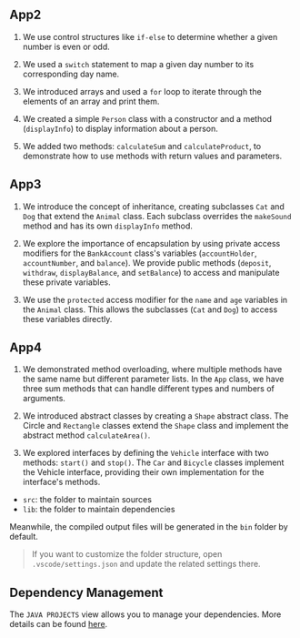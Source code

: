 ## App2

1. We use control structures like `if-else` to determine whether a given number is even or odd.

2. We used a `switch` statement to map a given day number to its corresponding day name.

3. We introduced arrays and used a `for` loop to iterate through the elements of an array and print them.

4. We created a simple `Person` class with a constructor and a method (`displayInfo`) to display information about a person.

5. We added two methods: `calculateSum` and `calculateProduct`, to demonstrate how to use methods with return values and parameters.

## App3


1. We introduce the concept of inheritance, creating subclasses `Cat` and `Dog` that extend the `Animal` class. 
Each subclass overrides the `makeSound` method and has its own `displayInfo` method.

2. We explore the importance of encapsulation by using private access modifiers for the `BankAccount` class's variables (`accountHolder`, `accountNumber`, and `balance`). 
We provide public methods (`deposit`, `withdraw`, `displayBalance`, and `setBalance`) to access and manipulate these private variables.

3. We use the `protected` access modifier for the `name` and `age` variables in the `Animal` class. 
This allows the subclasses (`Cat` and `Dog`) to access these variables directly.

## App4

1. We demonstrated method overloading, where multiple methods have the same name but different parameter lists. In the `App` class, we have three sum methods that can handle different types and numbers of arguments.

2. We introduced abstract classes by creating a `Shape` abstract class. The Circle and `Rectangle` classes extend the `Shape` class and implement the abstract method `calculateArea()`.

3. We explored interfaces by defining the `Vehicle` interface with two methods: `start()` and `stop()`. The `Car` and `Bicycle` classes implement the Vehicle interface, providing their own implementation for the interface's methods.





- `src`: the folder to maintain sources
- `lib`: the folder to maintain dependencies

Meanwhile, the compiled output files will be generated in the `bin` folder by default.

> If you want to customize the folder structure, open `.vscode/settings.json` and update the related settings there.

## Dependency Management

The `JAVA PROJECTS` view allows you to manage your dependencies. More details can be found [here](https://github.com/microsoft/vscode-java-dependency#manage-dependencies).
